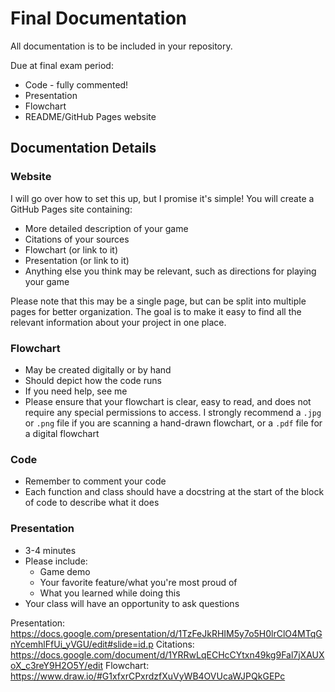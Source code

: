 # Final Documentation

All documentation is to be included in your repository.

Due at final exam period:

* Code - fully commented!
* Presentation
* Flowchart
* README/GitHub Pages website

## Documentation Details

### Website

I will go over how to set this up, but I promise it's simple! You will create a GitHub Pages site containing:

* More detailed description of your game
* Citations of your sources
* Flowchart (or link to it)
* Presentation (or link to it)
* Anything else you think may be relevant, such as directions for playing your game

Please note that this may be a single page, but can be split into multiple pages for better organization. The goal is to make it easy to find all the relevant information about your project in one place.

### Flowchart

* May be created digitally or by hand
* Should depict how the code runs
* If you need help, see me
* Please ensure that your flowchart is clear, easy to read, and does not require any special permissions to access. I strongly recommend a `.jpg` or `.png` file if you are scanning a hand-drawn flowchart, or a `.pdf` file for a digital flowchart

### Code

* Remember to comment your code
* Each function and class should have a docstring at the start of the block of code to describe what it does

### Presentation

* 3-4 minutes
* Please include:
    * Game demo
    * Your favorite feature/what you're most proud of
    * What you learned while doing this
* Your class will have an opportunity to ask questions

Presentation:
https://docs.google.com/presentation/d/1TzFeJkRHIM5y7o5H0lrClO4MTqGnYcemhlFfUi_yVGU/edit#slide=id.p 
Citations:
https://docs.google.com/document/d/1YRRwLqECHcCYtxn49kg9Fal7jXAUXoX_c3reY9H2O5Y/edit 
Flowchart:
https://www.draw.io/#G1xfxrCPxrdzfXuVyWB4OVUcaWJPQkGEPc